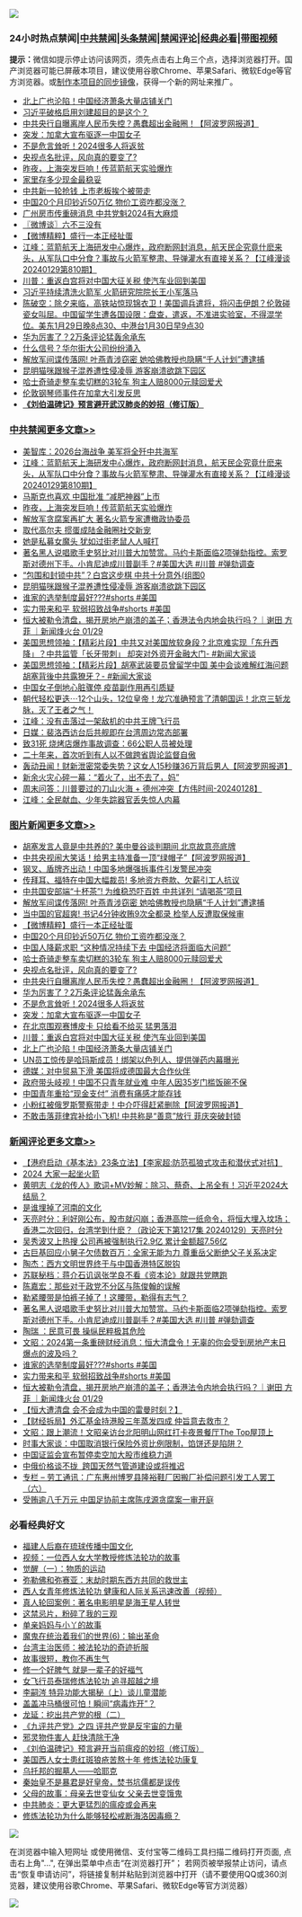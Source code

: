 ![](https://raw.githubusercontent.com/jsvpn/jsproxy/dev/64photo/fqnews-qr.jpg)

<div id="tt">
<h3>24小时热点禁闻|<a href="#%E4%B8%AD%E5%85%B1%E7%A6%81%E9%97%BB%E6%9B%B4%E5%A4%9A%E6%96%87%E7%AB%A0">中共禁闻</a>|<a href="#%E5%9B%BE%E7%89%87%E6%96%B0%E9%97%BB%E6%9B%B4%E5%A4%9A%E6%96%87%E7%AB%A0">头条禁闻</a>|<a href="#%E6%96%B0%E9%97%BB%E8%AF%84%E8%AE%BA%E6%9B%B4%E5%A4%9A%E6%96%87%E7%AB%A0">禁闻评论|<a href="#%E5%BF%85%E7%9C%8B%E7%BB%8F%E5%85%B8%E5%A5%BD%E6%96%87">经典必看</a>|<a href="https://fanb1.xyz/3" target="_blank">带图视频</a></h3>
<div><b>提示：</b>微信如提示停止访问该网页，须先点击右上角三个点，选择浏览器打开。国产浏览器可能已屏蔽本项目，建议使用谷歌Chrome、苹果Safari、微软Edge等官方浏览器。或<a href="%E5%88%B6%E4%BD%9Cgit%E7%A6%81%E9%97%BB%E9%95%9C%E5%83%8F.md">制作本项目的同步镜像</a>，获得一个新的网址来推广。</div>
<ul>

<li><a href="/topimagenews/20240129/1994237.md">北上广也沦陷！中国经济萧条大量店铺关门</a></li>
<li><a href="/baitai/20240129/1994174.md">习近平破格启用刘建超目的是这个？</a></li>
<li><a href="/topimagenews/20240130/1994410.md">中共央行自曝离岸人民币失控？愚蠢超出金融圈！【阿波罗网报道】</a></li>
<li><a href="/topimagenews/20240130/1994378.md">突发：加拿大宣布驱逐一中国女子</a></li>
<li><a href="/topimagenews/20240130/1994393.md">不是危言耸听！2024很多人将返贫</a></li>
<li><a href="/topimagenews/20240130/1994425.md">央视点名批评，风向真的要变了?</a></li>
<li><a href="/cbnews/20240130/1994465.md">昨夜，上海突发巨响！传蓝箭航天实验爆炸</a></li>
<li><a href="/lifebaike/20240130/1994281.md">家里存多少现金最稳妥</a></li>
<li><a href="/baitai/20240130/1994347.md">中共新一轮抢钱 上市老板挨个被带走</a></li>
<li><a href="/topimagenews/20240130/1994460.md">中国20个月印钞近50万亿 物价工资咋都没涨？</a></li>
<li><a href="/baitai/20240129/1994188.md">广州房市传重磅消息 中共党魁2024有大麻烦</a></li>
<li><a href="/ssgc/20240130/1994359.md">〖微博谈〗六不三没有</a></li>
<li><a href="/topimagenews/20240130/1994479.md">【微博精粹】盛行一本正经扯蛋</a></li>
<li><a href="/cbnews/20240130/1994529.md">江峰：蓝箭航天上海研发中心爆炸，政府断网封消息，航天民企究竟什麽来头，从军队口中分食？事故与火箭军整肃、导弹灌水有直接关系？【江峰漫谈20240129第810期】</a></li>
<li><a href="/topimagenews/20240130/1994255.md">川普：重返白宫将对中国大征关税 使汽车业回到美国</a></li>
<li><a href="/baitai/20240130/1994296.md">习近平持续清洗火箭军 火箭研究院院长王小军落马</a></li>
<li><a href="/sohnews/20240130/1994371.md">陈破空：除夕来临，高铁站惊现锦衣卫！美国调兵遣将，将闪击伊朗？伦敦碰瓷女叫屈。中国留学生遭各国设限：盘查，遣返，不准进实验室，不得混学位。美东1月29日晚8点30、中港台1月30日早9点30</a></li>
<li><a href="/topimagenews/20240130/1994409.md">华为厉害了？2万条评论猛轰余承东</a></li>
<li><a href="/cnnews/20240130/1994500.md">什么信号？华尔街大公司纷纷涌入</a></li>
<li><a href="/topimagenews/20240130/1994546.md">解放军间谍传落网! 叶燕青涉窃密 她哈佛教授也隐瞒“千人计划”遭逮捕</a></li>
<li><a href="/cbnews/20240130/1994394.md">昆明猫咪跟猴子混养遭性侵凌辱 游客崩溃欲跳下园区</a></li>
<li><a href="/topimagenews/20240130/1994426.md">哈士奇骑走整车卖切糕的3轮车 狗主人赔8000元赎回爱犬</a></li>
<li><a href="/ssgc/20240130/1994287.md">伦敦钢琴师事件在加拿大引发反思</a></li>
<li><b><a href="/comments/20200207/1272816.md" target="_blank">《刘伯温碑记》预言避开武汉肺炎的妙招（修订版）</a></b></li>
</ul>
</div>

<div class="catlist">
<h3><a href="/cbnews/" target="_blank">中共禁闻</a><span><a href="/cbnews/" target="_blank" rel="nofollow">更多文章>></a></span></h3>
<ul>
<li><a href="/cbnews/20240130/1994559.md" target="_blank">美智库：2026台海战争 美军将全歼中共海军</a></li>
<li><a href="/cbnews/20240130/1994529.md" target="_blank">江峰：蓝箭航天上海研发中心爆炸，政府断网封消息，航天民企究竟什麽来头，从军队口中分食？事故与火箭军整肃、导弹灌水有直接关系？【江峰漫谈20240129第810期】</a></li>
<li><a href="/cbnews/20240130/1994495.md" target="_blank">马斯克也喜欢 中国批准 “减肥神器”上市</a></li>
<li><a href="/cbnews/20240130/1994465.md" target="_blank">昨夜，上海突发巨响！传蓝箭航天实验爆炸</a></li>
<li><a href="/cbnews/20240130/1994434.md" target="_blank">解放军贪腐案再扩大 著名火箭专家遭撤政协委员</a></li>
<li><a href="/cbnews/20240130/1994432.md" target="_blank">取代高尔夫 掼蛋成陆金融圈社交新宠</a></li>
<li><a href="/cbnews/20240130/1994431.md" target="_blank">她是私募女魔头 犹如过街老鼠人人喊打</a></li>
<li><a href="/comments/20240130/1994422.md" target="_blank">著名黑人说唱歌手史努比对川普大加赞赏。马约卡斯面临2项弹劾指控。索罗斯对德州下手。小肯尼迪成川普副手？#美国大选 #川普 #弹劾调查</a></li>
<li><a href="/cbnews/20240130/1994395.md" target="_blank">“包围和封锁中共”？白宫这步棋 中共十分意外(组图0</a></li>
<li><a href="/cbnews/20240130/1994394.md" target="_blank">昆明猫咪跟猴子混养遭性侵凌辱 游客崩溃欲跳下园区</a></li>
<li><a href="/comments/20240130/1994385.md" target="_blank">谁家的选举制度最好???#shorts #美国</a></li>
<li><a href="/comments/20240130/1994384.md" target="_blank">实力带来和平 软弱招致战争#shorts #美国</a></li>
<li><a href="/comments/20240130/1994382.md" target="_blank">恒大被勒令清盘，揭开房地产崩溃的盖子；香港法令内地会执行吗？｜谢田 方菲 ｜新闻烽火台 01/29</a></li>
<li><a href="/cbnews/20240130/1994331.md" target="_blank">美国思想领袖：【精彩片段】中共又对美国放软身段？北京难实现「东升西降」？中共监管「长牙带刺」 却突对外资开金融大门- #新闻大家谈</a></li>
<li><a href="/cbnews/20240130/1994330.md" target="_blank">美国思想领袖：【精彩片段】胡塞武装要员曾留学中国 美中会谈难解红海问题 胡塞背後中共露獠牙？- #新闻大家谈</a></li>
<li><a href="/cbnews/20240129/1994234.md" target="_blank">中国女子倒地心脏骤停 疫苗副作用再引质疑</a></li>
<li><a href="/comments/20240129/1994172.md" target="_blank">朝代轻松更迭⋯12个山头，12位皇帝！龙穴准确预言了清朝国运！北京三斩龙脉，灭了王者之气！</a></li>
<li><a href="/cbnews/20240129/1994170.md" target="_blank">江峰：没有击落过一架敌机的中共王牌飞行员</a></li>
<li><a href="/cbnews/20240129/1994135.md" target="_blank">日媒：裴洛西访台后共舰即在台湾周边常态部署</a></li>
<li><a href="/cbnews/20240129/1994047.md" target="_blank">致31死 烧烤店爆炸事故调查：66公职人员被处理</a></li>
<li><a href="/cbnews/20240129/1994028.md" target="_blank">二十年来，首次听到有人以不做跨省舆论监督自傲</a></li>
<li><a href="/cbnews/20240129/1993999.md" target="_blank">轰动丑闻！财新泄密常委失势？这女人15秒赚36万背后男人【阿波罗网报道】</a></li>
<li><a href="/cbnews/20240129/1993998.md" target="_blank">新余火灾心碎一幕：“着火了，出不去了，妈”</a></li>
<li><a href="/comments/20240129/1993901.md" target="_blank">周末问答：川普要过的刀山火海 + 德州冲突【方伟时间-20240128】</a></li>
<li><a href="/cbnews/20240129/1993886.md" target="_blank">江峰：全民献血、少年失踪器官丢失惊人内幕</a></li>

</ul>
</div>
<div class="catlist">
<h3><a href="/topimagenews/" target="_blank">图片新闻</a><span><a href="/topimagenews/" target="_blank" rel="nofollow">更多文章>></a></span></h3>
<ul>
<li><a href="/topimagenews/20240130/1994596.md" target="_blank">胡塞发言人竟是中共养的? 美中曼谷谈判期间 北京故意亮底牌</a></li>
<li><a href="/topimagenews/20240130/1994563.md" target="_blank">中共央视闹大笑话！给男主持准备一顶“绿帽子”【阿波罗网报道】</a></li>
<li><a href="/topimagenews/20240130/1994558.md" target="_blank">钢叉、盾牌齐出动！中国多地爆强拆事件引发警民冲突</a></li>
<li><a href="/topimagenews/20240130/1994551.md" target="_blank">传拜耳、福特在中国大幅裁员! 多地资方卷款、欠薪引工人抗议</a></li>
<li><a href="/topimagenews/20240130/1994550.md" target="_blank">中共国安部端“十杯茶”! 为维稳恐吓百姓 中共详列 “请喝茶”项目</a></li>
<li><a href="/topimagenews/20240130/1994546.md" target="_blank">解放军间谍传落网! 叶燕青涉窃密 她哈佛教授也隐瞒“千人计划”遭逮捕</a></li>
<li><a href="/topimagenews/20240130/1994545.md" target="_blank">当中国的官超爽! 书记4分钟收贿9次全都录 检举人反遭取保候审</a></li>
<li><a href="/topimagenews/20240130/1994479.md" target="_blank">【微博精粹】盛行一本正经扯蛋</a></li>
<li><a href="/topimagenews/20240130/1994460.md" target="_blank">中国20个月印钞近50万亿 物价工资咋都没涨？</a></li>
<li><a href="/topimagenews/20240130/1994459.md" target="_blank">中国人降薪求职 “这种情况持续下去 中国经济将面临大问题”</a></li>
<li><a href="/topimagenews/20240130/1994426.md" target="_blank">哈士奇骑走整车卖切糕的3轮车 狗主人赔8000元赎回爱犬</a></li>
<li><a href="/topimagenews/20240130/1994425.md" target="_blank">央视点名批评，风向真的要变了?</a></li>
<li><a href="/topimagenews/20240130/1994410.md" target="_blank">中共央行自曝离岸人民币失控？愚蠢超出金融圈！【阿波罗网报道】</a></li>
<li><a href="/topimagenews/20240130/1994409.md" target="_blank">华为厉害了？2万条评论猛轰余承东</a></li>
<li><a href="/topimagenews/20240130/1994393.md" target="_blank">不是危言耸听！2024很多人将返贫</a></li>
<li><a href="/topimagenews/20240130/1994378.md" target="_blank">突发：加拿大宣布驱逐一中国女子</a></li>
<li><a href="/topimagenews/20240130/1994377.md" target="_blank">在北京围观赛博皮卡 只给看不给买 猛男落泪</a></li>
<li><a href="/topimagenews/20240130/1994255.md" target="_blank">川普：重返白宫将对中国大征关税 使汽车业回到美国</a></li>
<li><a href="/topimagenews/20240129/1994237.md" target="_blank">北上广也沦陷！中国经济萧条大量店铺关门</a></li>
<li><a href="/topimagenews/20240129/1994217.md" target="_blank">UN员工惊传是哈玛斯成员！绑架以色列人、提供弹药内幕曝光</a></li>
<li><a href="/topimagenews/20240129/1994216.md" target="_blank">德媒：对中贸易下滑 美国将成德国最大合作伙伴</a></li>
<li><a href="/topimagenews/20240129/1994138.md" target="_blank">政府带头岐视！中国不只青年就业难 中年人因35岁门槛饭碗不保</a></li>
<li><a href="/topimagenews/20240129/1994132.md" target="_blank">中国青年重拾“现金支付” 消费有痛感才能存钱</a></li>
<li><a href="/topimagenews/20240129/1994115.md" target="_blank">小粉红被俄罗斯警察带走！中介吓得赶紧删除【阿波罗网报道】</a></li>
<li><a href="/topimagenews/20240129/1994064.md" target="_blank">不敢击落菲律宾补给小飞机! 中共称是“善意”放行 菲庆突破封锁</a></li>

</ul>
</div>
<div class="catlist">
<h3><a href="/comments/" target="_blank">新闻评论</a><span><a href="/comments/" target="_blank" rel="nofollow">更多文章>></a></span></h3>
<ul>
<li><a href="/comments/20240130/1994582.md" target="_blank">【港府启动《基本法》23条立法】【李家超:防范孤狼式攻击和潜伏式对抗】</a></li>
<li><a href="/comments/20240130/1994532.md" target="_blank">2024 大家一起坐火箭</a></li>
<li><a href="/comments/20240130/1994530.md" target="_blank">黄明志《龙的传人》歌词+MV妙解：除习、蔡奇、上吊全有！习近平2024大结局？</a></li>
<li><a href="/comments/20240130/1994507.md" target="_blank">是谁埋掉了河南的文化</a></li>
<li><a href="/comments/20240130/1994478.md" target="_blank">天亮时分：利好刚公布，股市就闪崩；香港高院一纸命令，将恒大埋入坟场；香港二次回归，台湾学到什麽？（政论天下第1217集 20240129）天亮时分</a></li>
<li><a href="/comments/20240130/1994476.md" target="_blank">吴秀波又上热搜 公司再被强制执行2.9亿 累计金额超7.56亿</a></li>
<li><a href="/comments/20240130/1994456.md" target="_blank">古巨基回应小舅子欠债数百万：全家无能为力 尊重岳父断绝父子关系决定</a></li>
<li><a href="/comments/20240130/1994448.md" target="_blank">陶杰：西方文明世界终于与中国香港特区脱钩</a></li>
<li><a href="/comments/20240130/1994446.md" target="_blank">苏联秘档：蒋介石讥讽张学良不看《资本论》就跟共党瞎跑</a></li>
<li><a href="/comments/20240130/1994444.md" target="_blank">陈嘉宏：那些对于政党不分区与陈俊翰的误解</a></li>
<li><a href="/comments/20240130/1994442.md" target="_blank">勒紧腰带是怕裤子掉了！这腰带，勒得有志气？</a></li>
<li><a href="/comments/20240130/1994422.md" target="_blank">著名黑人说唱歌手史努比对川普大加赞赏。马约卡斯面临2项弹劾指控。索罗斯对德州下手。小肯尼迪成川普副手？#美国大选 #川普 #弹劾调查</a></li>
<li><a href="/comments/20240130/1994417.md" target="_blank">陶瑞 ：民意可畏 操纵民粹极其危险</a></li>
<li><a href="/comments/20240130/1994391.md" target="_blank">文昭：2024第一条重磅财经消息：恒大清盘令！无辜的你会受到房地产末日爆点的波及吗？</a></li>
<li><a href="/comments/20240130/1994385.md" target="_blank">谁家的选举制度最好???#shorts #美国</a></li>
<li><a href="/comments/20240130/1994384.md" target="_blank">实力带来和平 软弱招致战争#shorts #美国</a></li>
<li><a href="/comments/20240130/1994382.md" target="_blank">恒大被勒令清盘，揭开房地产崩溃的盖子；香港法令内地会执行吗？｜谢田 方菲 ｜新闻烽火台 01/29</a></li>
<li><a href="/comments/20240130/1994352.md" target="_blank">【恒大遭清盘 会不会成为中国的雷曼时刻？】</a></li>
<li><a href="/comments/20240130/1994294.md" target="_blank">【财经拆局】外汇基金持港股三年蒸发四成 仲旨意去救市？</a></li>
<li><a href="/comments/20240130/1994278.md" target="_blank">文昭：跟上潮流！文昭亲访台北阳明山网红打卡夜景餐厅The Top屋顶上</a></li>
<li><a href="/comments/20240130/1994266.md" target="_blank">时事大家谈：中国取消银行保险外资比例限制，馅饼还是陷阱？</a></li>
<li><a href="/comments/20240130/1994249.md" target="_blank">中国证监会宣布暂停卖空加大股市维稳力道</a></li>
<li><a href="/comments/20240130/1994248.md" target="_blank">中俄价格谈不拢  跨国天然气管道建设或将推迟</a></li>
<li><a href="/comments/20240130/1994247.md" target="_blank">专栏 &#8211; 劳工通讯：广东惠州博罗县隆裕鞋厂因搬厂补偿问题引发工人罢工 （六）</a></li>
<li><a href="/comments/20240129/1994228.md" target="_blank">受贿逾八千万元 中国足协前主席陈戌源贪腐案一审开庭</a></li>

</ul>
</div>

<div class="catlist">
<h3>必看经典好文</h3>
<ul>
<li><a href="/bannedvideo/20220509/1730156.md" target="_blank">福建人后裔在琉球传播中国文化</a></li>
<li><a href="/comments/20220529/1739017.md" target="_blank">视频：一位西人女大学教授修炼法轮功的故事</a></li>
<li><a href="/comments/20200810/1377609.md" target="_blank">觉醒（一）：物质的运动</a></li>
<li><a href="/tculture/20200911/132247.md" target="_blank">弥勒佛和弥赛亚：末劫时期东西方共同的救世主</a></li>
<li><a href="/comments/20220520/1735217.md" target="_blank">西人女青年修炼法轮功 健康和人际关系迅速改善（视频）</a></li>
<li><a href="/comments/20200523/1332915.md" target="_blank">真人轮回案例：著名电影明星是海王星人转世</a></li>
<li><a href="/yule/20210123/1473216.md" target="_blank">这禁忌片，粉碎了我的三观</a></li>
<li><a href="/cbnews/20210518/1548912.md" target="_blank">单亲妈妈与小丫的故事</a></li>
<li><a href="/topimagenews/20180524/947358.md" target="_blank">魔鬼在统治着我们的世界(6)：输出革命</a></li>
<li><a href="/comments/20200801/1373219.md" target="_blank">台湾主治医师：被法轮功的奇迹折服</a></li>
<li><a href="/funmedia/20210802/1598610.md" target="_blank">故事很短，教你不再生气</a></li>
<li><a href="/funmedia/20200713/1359909.md" target="_blank">修一个好脾气 就是一辈子的好福气</a></li>
<li><a href="/topimagenews/20210720/1544658.md" target="_blank">女飞行员泰瑞修炼法轮功 追寻超越之境</a></li>
<li><a href="/tculture/xiulian/20160303/508934.md" target="_blank">李嗣涔 特异功能大揭秘（上）谈儿童潜能</a></li>
<li><a href="/cnnews/20221211/1822144.md" target="_blank">盖盖冲马桶很可怕！瞬间“病毒炸开”？</a></li>
<li><a href="/comments/20200928/1404653.md" target="_blank">龙延：挖出共产党的根（二）</a></li>
<li><a href="/bookonline/20131116/201053.md" target="_blank">《九评共产党》之四 评共产党是反宇宙的力量</a></li>
<li><a href="/cbnews/20220508/1730049.md" target="_blank">邪灵物件害人 赶快清除干净</a></li>
<li><a href="/comments/20200207/1272816.md" target="_blank">《刘伯温碑记》预言避开当前瘟疫的妙招（修订版）</a></li>
<li><a href="/comments/20190126/1070164.md" target="_blank">美国西人女士患红斑狼疮苦熬十年 修炼法轮功康复</a></li>
<li><a href="/lifebaike/20210815/1606781.md" target="_blank">乌托邦的掘墓人——哈耶克</a></li>
<li><a href="/lifebaike/20210407/1521258.md" target="_blank">秦始皇不是暴君是好皇帝，焚书坑儒都是误传</a></li>
<li><a href="/cbnews/20210507/1541162.md" target="_blank">父母的故事：母亲去世变仙女 父亲去世变饿鬼</a></li>
<li><a href="/comments/20200211/1275071.md" target="_blank">中共肺炎：更大更猛烈的瘟疫或会再来</a></li>
<li><a href="/cbnews/20220601/1740227.md" target="_blank">修炼法轮功为什么能够轻松戒断海洛因毒瘾？</a></li>

</ul>
</div>

![](https://raw.githubusercontent.com/jsvpn/jsproxy/dev/64photo/fqnews-qr.jpg)

在浏览器中输入短网址 或使用微信、支付宝等二维码工具扫描二维码打开页面, 点击右上角"...", 在弹出菜单中点击“在浏览器打开”； 若网页被举报禁止访问，请点击“恢复申请访问”，将链接复制并粘贴到浏览器中打开（请不要使用QQ或360浏览器，建议使用谷歌Chrome、苹果Safari、微软Edge等官方浏览器）

![](https://raw.githubusercontent.com/jsvpn/jsproxy/dev/64photo/wx.jpg)